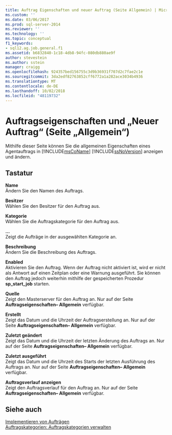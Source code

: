 ```yaml
---
title: Auftrag Eigenschaften und neuer Auftrag (Seite Allgemein) | Microsoft-Dokumentation
ms.custom: ''
ms.date: 03/06/2017
ms.prod: sql-server-2014
ms.reviewer: ''
ms.technology: ''
ms.topic: conceptual
f1_keywords:
- sql12.ag.job.general.f1
ms.assetid: b6832840-1c18-4db8-94fc-080db880ae9f
author: stevestein
ms.author: sstein
manager: craigg
ms.openlocfilehash: 924357bed156755c3d9b36931f707d2c7fae2c1e
ms.sourcegitcommit: 3da2edf82763852cff6772a1a282ace3034b4936
ms.translationtype: MT
ms.contentlocale: de-DE
ms.lasthandoff: 10/02/2018
ms.locfileid: "48119732"
---
```

# <a name="job-properties-and-new-job-general-page"></a>Auftragseigenschaften und „Neuer Auftrag“ (Seite „Allgemein“)
  Mithilfe dieser Seite können Sie die allgemeinen Eigenschaften eines Agentauftrags in [!INCLUDE[msCoName](../../includes/msconame-md.md)] [!INCLUDE[ssNoVersion](../../includes/ssnoversion-md.md)] anzeigen und ändern.  
  
## <a name="options"></a>Tastatur  
 **Name**  
 Ändern Sie den Namen des Auftrags.  
  
 **Besitzer**  
 Wählen Sie den Besitzer für den Auftrag aus.  
  
 **Kategorie**  
 Wählen Sie die Auftragskategorie für den Auftrag aus.  
  
 **...**  
 Zeigt die Aufträge in der ausgewählten Kategorie an.  
  
 **Beschreibung**  
 Ändern Sie die Beschreibung des Auftrags.  
  
 **Enabled**  
 Aktivieren Sie den Auftrag. Wenn der Auftrag nicht aktiviert ist, wird er nicht als Antwort auf einen Zeitplan oder eine Warnung ausgeführt. Sie können den Auftrag jedoch weiterhin mithilfe der gespeicherten Prozedur **sp_start_job** starten.  
  
 **Quelle**  
 Zeigt den Masterserver für den Auftrag an. Nur auf der Seite **Auftragseigenschaften– Allgemein** verfügbar.  
  
 **Erstellt**  
 Zeigt das Datum und die Uhrzeit der Auftragserstellung an. Nur auf der Seite **Auftragseigenschaften– Allgemein** verfügbar.  
  
 **Zuletzt geändert**  
 Zeigt das Datum und die Uhrzeit der letzten Änderung des Auftrags an. Nur auf der Seite **Auftragseigenschaften– Allgemein** verfügbar.  
  
 **Zuletzt ausgeführt**  
 Zeigt das Datum und die Uhrzeit des Starts der letzten Ausführung des Auftrags an. Nur auf der Seite **Auftragseigenschaften– Allgemein** verfügbar.  
  
 **Auftragsverlauf anzeigen**  
 Zeigt den Auftragsverlauf für den Auftrag an. Nur auf der Seite **Auftragseigenschaften– Allgemein** verfügbar.  
  
## <a name="see-also"></a>Siehe auch  
 [Implementieren von Aufträgen](implement-jobs.md)   
 [Auftragskategorien: Auftragskategorien verwalten](job-categories-manage-job-categories.md)  
  
  
